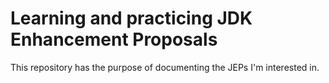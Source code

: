 # Learning and practicing JDK Enhancement Proposals

This repository has the purpose of documenting the JEPs I'm interested in.
